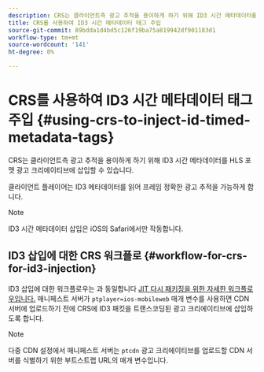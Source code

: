 ```yaml
---
description: CRS는 클라이언트측 광고 추적을 용이하게 하기 위해 ID3 시간 메타데이터를 HLS 포맷 광고 크리에이티브에 삽입할 수 있습니다.
title: CRS를 사용하여 ID3 시간 메타데이터 태그 주입
source-git-commit: 89bdda1d4bd5c126f19ba75a819942df901183d1
workflow-type: tm+mt
source-wordcount: '141'
ht-degree: 0%

---
```



# CRS를 사용하여 ID3 시간 메타데이터 태그 주입 {#using-crs-to-inject-id-timed-metadata-tags}

CRS는 클라이언트측 광고 추적을 용이하게 하기 위해 ID3 시간 메타데이터를 HLS 포맷 광고 크리에이티브에 삽입할 수 있습니다.

클라이언트 플레이어는 ID3 메타데이터를 읽어 프레임 정확한 광고 추적을 가능하게 합니다.

>[!NOTE]
>
>ID3 시간 메타데이터 삽입은 iOS의 Safari에서만 작동합니다.

## ID3 삽입에 대한 CRS 워크플로 {#workflow-for-crs-for-id3-injection}

ID3 삽입에 대한 워크플로우는 과 동일합니다 [JIT 다시 패키징을 위한 자세한 워크플로우입니다.](../~old-creative-repackaging-service/jit-repackage.md) 매니페스트 서버가 `ptplayer=ios-mobileweb` 매개 변수를 사용하면 CDN 서버에 업로드하기 전에 CRS에 ID3 패킷을 트랜스코딩된 광고 크리에이티브에 삽입하도록 합니다.

>[!NOTE]
>
>다중 CDN 설정에서 매니페스트 서버는 `ptcdn` 광고 크리에이티브를 업로드할 CDN 서버를 식별하기 위한 부트스트랩 URL의 매개 변수입니다.